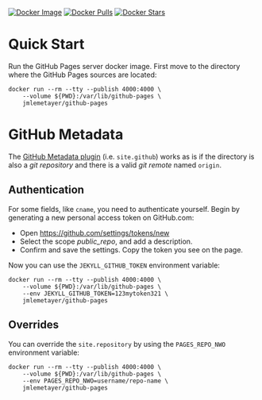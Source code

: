 [![Docker Image][mbadger-image]][mbadger] [![Docker Pulls][shields-pulls]][hub] [![Docker Stars][shields-stars]][hub]

# Quick Start

Run the GitHub Pages server docker image. First move to the directory where the
GitHub Pages sources are located:

    docker run --rm --tty --publish 4000:4000 \
        --volume ${PWD}:/var/lib/github-pages \
        jmlemetayer/github-pages

# GitHub Metadata

The [GitHub Metadata plugin][github-metadata] (i.e. `site.github`) works as is
if the directory is also a *git repository* and there is a valid *git remote*
named `origin`.

## Authentication

For some fields, like `cname`, you need to authenticate yourself. Begin by
generating a new personal access token on GitHub.com:

 * Open https://github.com/settings/tokens/new
 * Select the scope *public_repo*, and add a description.
 * Confirm and save the settings. Copy the token you see on the page.

Now you can use the `JEKYLL_GITHUB_TOKEN` environment variable:

    docker run --rm --tty --publish 4000:4000 \
        --volume ${PWD}:/var/lib/github-pages \
        --env JEKYLL_GITHUB_TOKEN=123mytoken321 \
        jmlemetayer/github-pages

## Overrides

You can override the `site.repository` by using the `PAGES_REPO_NWO`
environment variable:

    docker run --rm --tty --publish 4000:4000 \
        --volume ${PWD}:/var/lib/github-pages \
        --env PAGES_REPO_NWO=username/repo-name \
        jmlemetayer/github-pages

[hub]: https://hub.docker.com/r/jmlemetayer/github-pages
[shields-pulls]: https://img.shields.io/docker/pulls/jmlemetayer/github-pages.svg
[shields-stars]: https://img.shields.io/docker/stars/jmlemetayer/github-pages.svg
[mbadger]: https://microbadger.com/images/jmlemetayer/github-pages
[mbadger-image]: https://images.microbadger.com/badges/image/jmlemetayer/github-pages.svg
[github-metadata]: https://github.com/jekyll/github-metadata
